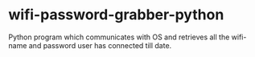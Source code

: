 # wifi-password-grabber-python
Python program which communicates with OS and retrieves all the wifi-name and password user has connected till date.
